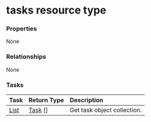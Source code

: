 # tasks resource type



### Properties
None

### Relationships
None


### Tasks

| Task		   | Return Type	|Description|
|:---------------|:--------|:----------|
|[List](../api/task_list.md) | [Task](task.md) [] |Get task object collection. |

<!-- uuid: 818304cd-7113-4b41-a0f8-c0d2e6a38fd2
2015-10-09 18:31:37 UTC -->